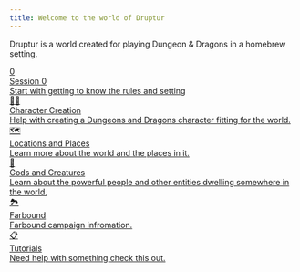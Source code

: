 ```yaml
---
title: Welcome to the world of Druptur
---
```

Druptur is a world created for playing Dungeon & Dragons in a homebrew setting.

<div class="grid-container">

<a href="Session 0" class="grid-item type-1">
<div class="icon">0️</div>
<div class="title">Session 0</div>
<div class="description">Start with getting to know the rules and setting</div>
</a>

<a href="Character Creation Walkthrough" class="grid-item type-2">
<div class="icon">🧙‍♂️</div>
<div class="title">Character Creation</div>
<div class="description">Help with creating a Dungeons and Dragons character fitting for the world.</div>
</a>

<a href="Major locations" class="grid-item type-3">
<div class="icon">🗺️</div>
<div class="title">Locations and Places</div>
<div class="description">Learn more about the world and the places in it.</div>
</a>

<a href="Powerful entities" class="grid-item type-4">
<div class="icon">👑</div>
<div class="title">Gods and Creatures</div>
<div class="description">Learn about the powerful people and other entities dwelling somewhere in the world.</div>
</a>

<a href="Campaign introduction" class="grid-item type-5">
<div class="icon">🏞️</div>
<div class="title">Farbound</div>
<div class="description">Farbound campaign infromation.</div>
</a>

<a href="List of Tutorials" class="grid-item type-6">
<div class="icon">📋</div>
<div class="title">Tutorials</div>
<div class="description">Need help with something check this out.</div>
</a>
</div>
